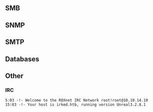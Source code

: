 ## SMB

## SNMP

## SMTP

## Databases

## Other

### IRC
```
5:03 -!- Welcome to the ROXnet IRC Network root!root@10.10.14.10
15:03 -!- Your host is irked.htb, running version Unreal3.2.8.1

```
